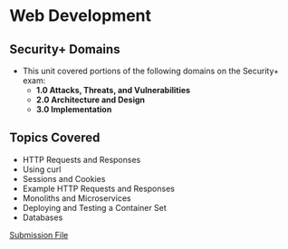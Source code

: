 # Web Development

## Security+ Domains
- This unit covered portions of the following domains on the Security+ exam:
  - **1.0 Attacks, Threats, and Vulnerabilities**
  - **2.0 Architecture and Design**
  - **3.0 Implementation**

## Topics Covered
- HTTP Requests and Responses
- Using curl
- Sessions and Cookies
- Example HTTP Requests and Responses
- Monoliths and Microservices
- Deploying and Testing a Container Set
- Databases

[Submission File](./Week14_Web-Development.md)

